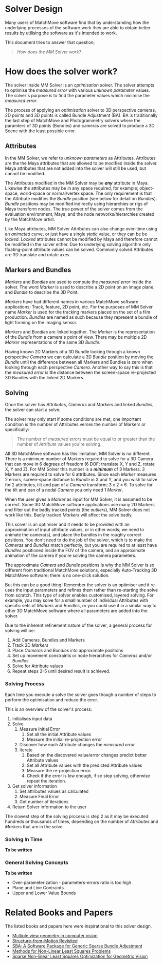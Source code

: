 # Solver Design

Many users of MatchMove software find that by understanding how the underlying processes of the software work they are able to obtain better results by utilising the software as it's intended to work. 
 
This document tries to answer that question;
> _How does the MM Solver work?_

# How does the solver work?

The solver inside MM Solver is an _optimisation_ solver. The solver attempts to optimise the _measured error_ with various _unknown parameter_ values. The solver's purpose is to find the parameter values which minimise the _measured error_.

The process of applying an _optimisation_ solver to 3D perspective cameras, 2D points and 3D points is called Bundle Adjustment (BA). BA is traditionally the last step of MatchMove and Photogrammetry solvers where the paramters of 3D points (Bundles) and cameras are solved to produce a 3D Scene with the least possible error. 

## Attributes 

In the MM Solver, we refer to _unknown parameters_ as Attributes. Attributes are the the Maya attributes that are allowed to be modified inside the solver. Maya attributes that are not added into the solver will still be used, but cannot be modified.

The Attributes modified in the MM Solver may be ***any*** attribute in Maya. Likewise the attributes may be in any space required, for example; object-space, world-space or normal/vertex space. The only requirement is that the Attribute modifies the _Bundle_ position (see below for detail on _Bundles_). _Bundle_ positions may be modified indirectly using hierarchies or rigs of Maya transform nodes. The true power of the solver comes from the evaluation environment, Maya, and the node networks/hierarchies created by the MatchMove artist.  

Like Maya attributes, MM Solver Attributes can also change over-time using an _animated_ curve, or just have a single _static_ value, or they can be be _locked_. _Locked_ attributes cannot be modified by Maya and therefore cannot be modified in the solver either. Due to underlying solving algorithm only floating-point attribute values can be solved. Commonly solved Attributes are 3D translate and rotate axes.

## Markers and Bundles

_Markers_ and _Bundles_ are used to compute the _measured error_ inside the solver. The word _Marker_ is used to describe a 2D point on an image plane, and _Bundle_ to describe the 3D Point.
 
 _Markers_ have had different names in various MatchMove software applications; Track, feature, 2D point, etc. For the purposes of MM Solver name _Marker_ is used for the tracking markers placed on the set of a film production. _Bundles_ are named as such because they represent a bundle of light forming on the imaging sensor.

_Markers_ and _Bundles_ are linked together. The _Marker_ is the representation of the _Bundle_ from a camera's point of view. There may be multiple 2D _Marker_ representations of the same 3D _Bundle_. 

Having known 2D Markers of a 3D Bundle looking through a known perspective _Camera_ we can calculate a 3D _Bundle_ position by moving the _Bundle_ until the difference between all Markers and Bundles is zero when looking through each perspective _Camera_. Another way to say this is that the _measured error_ is the distance between the screen-space re-projected 3D Bundles with the linked 2D Markers.

## Solving

Once the solver has _Attributes_, _Cameras_ and _Markers_ and linked _Bundles_, the solver can start a solve.

The solver may only start if some conditions are met, one important condition is the number of Attributes verses the number of Markers or specifically:
> The number of _measured errors_ must be equal to or greater than the number of _Attribute_ values you're solving.

All 3D MatchMove software has this limitation, MM Solver is no different. There is a minimum number of Markers required to solve for a 3D Camera that can move in 6 degrees of freedom (6 DOF: translate X, Y and Z, rotate X, Y and Z). For MM Solver this number is a ***minimum*** of 3 Markers. 3 Markers are required to solve for 6 attributes. Since each _Marker_ measures 2 errors, screen-space distance to _Bundle_ in X and Y, and you wish to solve for 2 attributes, tilt and pan of a _Camera_ transform; 3 x 2 = 6. To solve for the tilt and pan of a nodal _Camera_ you only need 1 _Marker_. 

When the user gives a _Marker_ as input for MM Solver, it is assumed to be correct. Some 3D MatchMove software applications use many 2D Markers and filter out the badly tracked points (the _outliers_), MM Solver does not work like this. Badly tracked _Markers_ will affect the solve badly.

This solver is an optimiser and it needs to be provided with an approximation of input attribute values, or in other words; we need to animate the camera(s), and place the bundles in the roughly correct positions. You don't need to do the job of the solver, which is to make the _Cameras_ and _Bundles_ match perfectly, but you are required to at least have _Bundles_ positioned inside the FOV of the camera, and an approximate animation of the camera if you're solving the camera parameters. 

The approximate _Camera_ and _Bundle_ positions is why the MM Solver is so different from traditional MatchMove solutions, especially Auto-Tracking 3D MatchMove software; there is no one-click solution.

But this can be a good thing! Remember the solver is an optimiser and it re-uses the input parameters and refines them rather than re-starting the solve from scratch. This type of solver enables customised, layered solving. For example, you may solve for a small number of individual Attributes with specific sets of _Markers_ and _Bundles_, or you could use it in a similar way to other 3D MatchMove software where all parameters are added into the solver.

Due to the inherent refinement nature of the solver, a general process for solving will be:
1. Add Cameras, Bundles and Markers
2. Track 2D _Markers_
3. Place _Cameras_ and _Bundles_ into approximate positions
4. Set up movement constraints or node hierarchies for _Cameras_ and/or _Bundles_ 
5. Solve for Attribute values
6. Repeat steps 2-5 until desired result is achieved.

### Solving Process

Each time you execute a solve the solver goes though a number of steps to perform the optimisation and reduce the error.

This is an overview of the solver's process:
1. Initialises input data
2. Solve
   1. Measure Initial Error
      1. Set all the initial Attribute values
      2. Measure the initial re-projection error 
   2. Discover how each Attribute changes the _measured error_
   3. Iterate
      1. Based on the discovered value/error changes predict better Attribute values
      2. Set all Attribute values with the predicted Attribute values 
      3. Measure the re-projection error.
      4. Check if the error is low enough, if so stop solving, otherwise repeat the iteration.
3. Get solver information
   1. Set attributes values as calculated 
   2. Measure Final Error
   3. Get number of iterations
4. Return Solver information to the user

The slowest step of the solving process is step 2 as it may be executed hundreds or thousands of times, depending on the number of _Attributes_ and _Markers_ that are in the solve.

### Solving In Time

**To be written**

### General Solving Concepts

**To be written**

- Over-parameterization - parameters-errors ratio is too high
- Plane and Line Contraints
- Upper and Lower Value Bounds

# Related Books and Papers

The listed books and papers here were inspirational to this solver design.

- [Multiple view geometry in computer vision](http://www.robots.ox.ac.uk/~vgg/hzbook/)
- [Structure-from-Motion Revisited](https://demuc.de/papers/schoenberger2016sfm.pdf)
- [SBA: A Software Package for Generic
 Sparse Bundle Adjustment](http://users.ics.forth.gr/~lourakis/sba/sba-toms.pdf)
- [Methods for Non-Linear Least Squares Problems](http://www.imm.dtu.dk/pubdb/views/edoc_download.php/3215/pdf/imm3215.pdf)
- [Sparse Non-linear Least Squares Optimization
   for Geometric Vision](http://users.ics.forth.gr/~lourakis/sparseLM/sparselm_eccv10.pdf)

